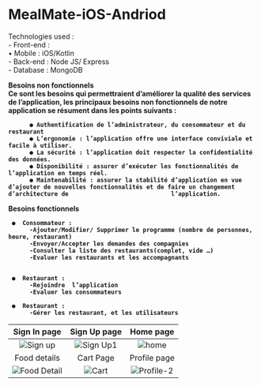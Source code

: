 # MealMate-iOS-Andriod

Technologies used : <br/>
    - Front-end :<br/>
         • Mobile : iOS/Kotlin <br/>
    - Back-end : Node JS/ Express <br/>
    - Database : MongoDB <br/>
    
    
    
    
<b>Besoins non fonctionnels<b/> <br/>
     Ce sont les besoins qui permettraient d’améliorer la qualité des services de l’application, les principaux besoins non fonctionnels de notre application se               résument dans les points suivants :

          ●	Authentification de l’administrateur, du consommateur et du restaurant 
          ●	L’ergonomie : l’application offre une interface conviviale et facile à utiliser.
          ●	La sécurité : l’application doit respecter la confidentialité des données.
          ●	Disponibilité : assurer d’exécuter les fonctionnalités de l’application en temps réel.
          ●	Maintenabilité : assurer la stabilité d’application en vue d’ajouter de nouvelles fonctionnalités et de faire un changement d’architecture de                             l’application.

     
 <b>Besoins fonctionnels<b/>
     
     ●  Consommateur : 
          -Ajouter/Modifier/ Supprimer le programme (nombre de personnes, heure, restaurant)
          -Envoyer/Accepter les demandes des compagnies
          -Consulter la liste des restaurants(complet, vide …) 
          -Evaluer les restaurants et les accompagnants 
      
     
     ●  Restaurant : 
          -Rejoindre  l’application 
          -Evaluer les consommateurs
      
     ●  Restaurant : 
          -Gérer les restaurant, et les utilisateurs  





|Sign In page|Sign Up page| Home page|
:-------:| :-----:| :--------:|
![Sign up](https://user-images.githubusercontent.com/53221125/199128662-de44cacc-c880-40ea-ab1d-ba6b391564a8.png)|![Sign Up1](https://user-images.githubusercontent.com/53221125/199127283-1bc9759a-5c33-4c95-9353-05d4e169b760.png)|![home](https://user-images.githubusercontent.com/53221125/199128255-e8b2853d-6e25-41b9-af94-d3a23d1b00bb.PNG)
|Food details |Cart Page| Profile page|
![Food Detail](https://user-images.githubusercontent.com/53221125/199128959-145e8ef2-9fda-4a9e-b841-b59026326238.png) |![Cart](https://user-images.githubusercontent.com/53221125/199128835-48226561-8a6c-4828-92f7-777b1ff0be7f.png)|![Profile-2](https://user-images.githubusercontent.com/53221125/199129125-e799e756-da28-44d0-be80-77225bd9fcd1.png)

